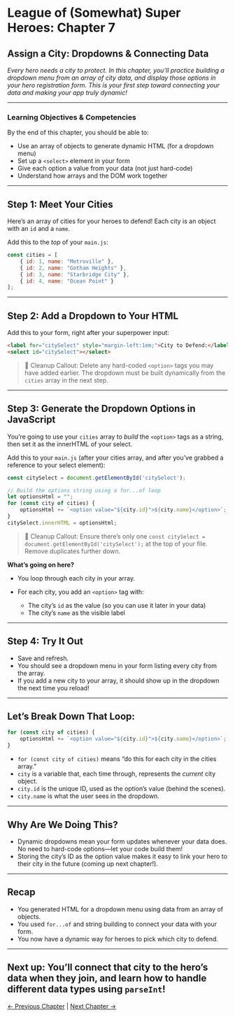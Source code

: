 # **League of (Somewhat) Super Heroes: Chapter 7**

## **Assign a City: Dropdowns & Connecting Data**

*Every hero needs a city to protect. In this chapter, you’ll practice building a dropdown menu from an array of city data, and display those options in your hero registration form. This is your first step toward connecting your data and making your app truly dynamic!*

---

### **Learning Objectives & Competencies**

By the end of this chapter, you should be able to:

* Use an array of objects to generate dynamic HTML (for a dropdown menu)
* Set up a `<select>` element in your form
* Give each option a value from your data (not just hard-code)
* Understand how arrays and the DOM work together

---

## **Step 1: Meet Your Cities**

Here’s an array of cities for your heroes to defend!
Each city is an object with an `id` and a `name`.

Add this to the *top* of your `main.js`:

```js
const cities = [
    { id: 1, name: "Metroville" },
    { id: 2, name: "Gotham Heights" },
    { id: 3, name: "Starbridge City" },
    { id: 4, name: "Ocean Point" }
];
```

---

## **Step 2: Add a Dropdown to Your HTML**

Add this to your form, right after your superpower input:

```html
<label for="citySelect" style="margin-left:1em;">City to Defend:</label>
<select id="citySelect"></select>
```

> 🧹 Cleanup Callout: Delete any hard-coded `<option>` tags you may have added earlier. The dropdown must be built dynamically from the `cities` array in the next step.

---

## **Step 3: Generate the Dropdown Options in JavaScript**

You’re going to use your `cities` array to *build* the `<option>` tags as a string, then set it as the innerHTML of your select.

Add this to your `main.js` (after your cities array, and after you’ve grabbed a reference to your select element):

```js
const citySelect = document.getElementById('citySelect');

// Build the options string using a for...of loop
let optionsHtml = "";
for (const city of cities) {
    optionsHtml += `<option value="${city.id}">${city.name}</option>`;
}
citySelect.innerHTML = optionsHtml;
```

> 🧹 Cleanup Callout: Ensure there’s only one `const citySelect = document.getElementById('citySelect');` at the top of your file. Remove duplicates further down.

**What’s going on here?**

* You loop through each city in your array.
* For each city, you add an `<option>` tag with:

  * The city’s `id` as the value (so you can use it later in your data)
  * The city’s `name` as the visible label

---

## **Step 4: Try It Out**

* Save and refresh.
* You should see a dropdown menu in your form listing every city from the array.
* If you add a new city to your array, it should show up in the dropdown the next time you reload!

---

## **Let’s Break Down That Loop:**

```js
for (const city of cities) {
    optionsHtml += `<option value="${city.id}">${city.name}</option>`;
}
```

* `for (const city of cities)` means “do this for each city in the cities array.”
* `city` is a variable that, each time through, represents the *current* city object.
* `city.id` is the unique ID, used as the option’s value (behind the scenes).
* `city.name` is what the user sees in the dropdown.

---

## **Why Are We Doing This?**

* Dynamic dropdowns mean your form updates whenever your data does. No need to hard-code options—let your code build them!
* Storing the city’s ID as the option value makes it easy to link your hero to their city in the future (coming up next chapter!).

---

## **Recap**

* You generated HTML for a dropdown menu using data from an array of objects.
* You used `for...of` and string building to connect your data with your form.
* You now have a dynamic way for heroes to pick which city to defend.

---

**Next up:** You’ll connect that city to the hero’s data when they join, and learn how to handle different data types using `parseInt`!
---
[← Previous Chapter](./league-chapter-6.md) | [Next Chapter →](./league-chapter-8.md)
